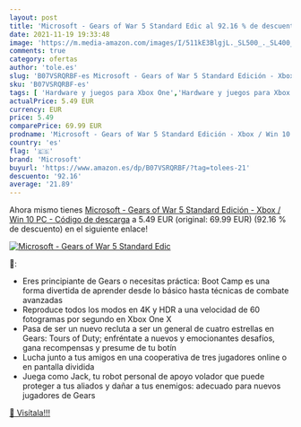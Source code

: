 ```yaml
---
layout: post
title: 'Microsoft - Gears of War 5 Standard Edic al 92.16 % de descuento'
date: 2021-11-19 19:33:48
image: 'https://m.media-amazon.com/images/I/511kE3BlgjL._SL500_._SL400_.jpg'
comments: true
category: ofertas
author: 'tole.es'
slug: 'B07VSRQRBF-es Microsoft - Gears of War 5 Standard Edición - Xbox / Win...'
sku: 'B07VSRQRBF-es'
tags: [ 'Hardware y juegos para Xbox One','Hardware y juegos para Xbox Series X y S','Juegos para PC','Juegos para Xbox One','Juegos para Xbox Series X y S','Juegos y Accesorios para PC','Videojuegos','microsoft','xbox', ]
actualPrice: 5.49 EUR
currency: EUR
price: 5.49
comparePrice: 69.99 EUR
prodname: 'Microsoft - Gears of War 5 Standard Edición - Xbox / Win 10 PC - Código de descarga'
country: 'es'
flag: '🇪🇸'
brand: 'Microsoft'
buyurl: 'https://www.amazon.es/dp/B07VSRQRBF/?tag=tolees-21'
descuento: '92.16'
average: '21.89'
---
```


Ahora mismo tienes [Microsoft - Gears of War 5 Standard Edición - Xbox / Win 10 PC - Código de descarga](https://www.amazon.es/dp/B07VSRQRBF/?tag=tolees-21) a 5.49 EUR (original: 69.99 EUR) (92.16 %  de descuento) en el siguiente enlace!

[![Microsoft - Gears of War 5 Standard Edic](https://m.media-amazon.com/images/I/511kE3BlgjL._SL500_._SL400_.jpg)](https://www.amazon.es/dp/B07VSRQRBF/?tag=tolees-21)

🔎:

- Eres principiante de Gears o necesitas práctica: Boot Camp es una forma divertida de aprender desde lo básico hasta técnicas de combate avanzadas
- Reproduce todos los modos en 4K y HDR a una velocidad de 60 fotogramas por segundo en Xbox One X
- Pasa de ser un nuevo recluta a ser un general de cuatro estrellas en Gears: Tours of Duty; enfréntate a nuevos y emocionantes desafíos, gana recompensas y presume de tu botín
- Lucha junto a tus amigos en una cooperativa de tres jugadores online o en pantalla dividida
- Juega como Jack, tu robot personal de apoyo volador que puede proteger a tus aliados y dañar a tus enemigos: adecuado para nuevos jugadores de Gears

[🛒 Visítala!!!](https://www.amazon.es/dp/B07VSRQRBF/?tag=tolees-21)
